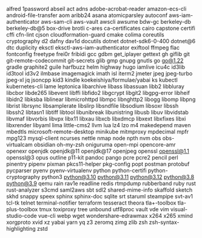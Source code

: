alfred
1password
abseil
act
adns
adobe-acrobat-reader
amazon-ecs-cli
android-file-transfer
aom
aribb24
asana
atomicparsley
autoconf
aws-iam-authenticator
aws-sam-cli
aws-vault
awscli
awsume
bdw-gc
berkeley-db
berkeley-db@5
box-drive
brotli
c-ares
ca-certificates
cairo
capstone
certifi
cffi
cfn-lint
cjson
cloudformation-guard
cmake
colima
coreutils
cryptography
d2
dafny
dav1d
docutils
dotnet
dotnet-sdk6-0-400
dotnet@6
dtc
duplicity
eksctl
eksctl-aws-iam-authenticator
exiftool
ffmpeg
flac
fontconfig
freetype
frei0r
fribidi
gcc
gdbm
get_iplayer
gettext
gh
giflib
git
git-remote-codecommit
git-secrets
glib
gmp
gnupg
gnutls
go
go@1.22
gradle
graphite2
guile
harfbuzz
helm
highway
hugo
iamlive
icu4c
id3lib
id3tool
id3v2
ilmbase
imagemagick
imath
isl
iterm2
jmeter
jpeg
jpeg-turbo
jpeg-xl
jq
jsoncpp
kid3
kindle
koekeishiya/formulae/yabai
ks
kubectl
kubernetes-cli
lame
leptonica
libarchive
libass
libassuan
libb2
libbluray
libcbor
libde265
libevent
libffi
libfido2
libgcrypt
libgit2
libgpg-error
libheif
libidn2
libksba
liblinear
libmicrohttpd
libmpc
libnghttp2
libogg
libomp
libpng
librist
librsync
libsamplerate
libslirp
libsndfile
libsodium
libsoxr
libssh
libssh2
libtasn1
libtiff
libtool
libunibreak
libunistring
libusb
libuv
libvidstab
libvmaf
libvorbis
libvpx
libx11
libxau
libxcb
libxdmcp
libxext
libxfixes
libxi
libxrender
libyaml
lima
little-cms2
llvm
lua
lz4
lzo
m4
makedepend
maven
mbedtls
microsoft-remote-desktop
minikube
mitmproxy
mpdecimal
mpfr
mpg123
mysql-client
ncurses
nettle
nmap
node
npth
nvm
obs
obs-virtualcam
obsidian
oh-my-zsh
oniguruma
open-mpi
opencore-amr
openexr
openjdk
openjdk@11
openjdk@17
openjpeg
openssl
openssl@1.1
openssl@3
opus
outline
p11-kit
pandoc
pango
pcre
pcre2
pencil
perl
pinentry
pipenv
pixman
pkcs11-helper
pkg-config
popt
postman
protobuf
pycparser
pyenv
pyenv-virtualenv
python
python-certifi
python-cryptography
python3
python@3.10
python@3.11
python@3.12
python@3.8
python@3.9
qemu
rain
rav1e
readline
redis
rtmpdump
rubberband
ruby
rust
rust-analyzer
s3cmd
saml2aws
sbt
sdl2
shared-mime-info
skaffold
sketch
skhd
snappy
speex
sphinx
sphinx-doc
sqlite
srt
staruml
steampipe
svt-av1
tcl-tk
telnet
terminal-notifier
terraform
tesseract
theora
tla+-toolbox
tla-plus-toolbox
tmux
toxiproxy
tree
unbound
utf8proc
vault
vde
vim
visual-studio-code
vue-cli
webp
wget
wondershare-edrawmax
x264
x265
xmind
xorgproto
xvid
xz
yabai
yarn
yq
z3
zeromq
zimg
zlib
zsh
zsh-syntax-highlighting
zstd

